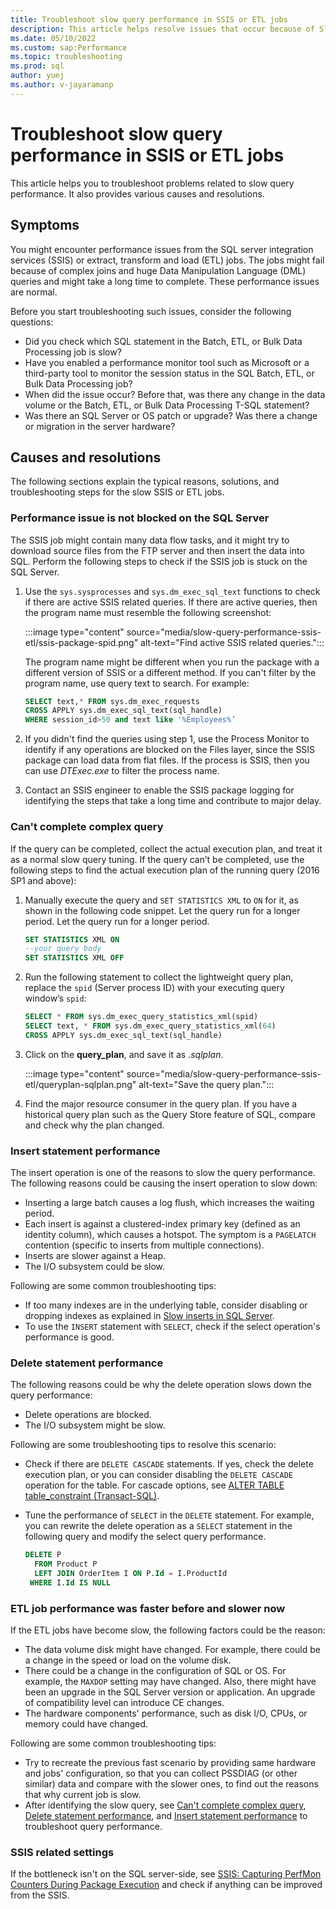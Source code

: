 ```yaml
---
title: Troubleshoot slow query performance in SSIS or ETL jobs
description: This article helps resolve issues that occur because of Slow query performance by the SSIS or ETL jobs.
ms.date: 05/10/2022
ms.custom: sap:Performance
ms.topic: troubleshooting
ms.prod: sql
author: yuej
ms.author: v-jayaramanp
---
```


# Troubleshoot slow query performance in SSIS or ETL jobs

This article helps you to troubleshoot problems related to slow query performance. It also provides various causes and resolutions.

## Symptoms

You might encounter performance issues from the SQL server integration services (SSIS) or extract, transform and load (ETL) jobs. The jobs might fail because of complex joins and huge Data Manipulation Language (DML) queries and might take a long time to complete. These performance issues are normal.

Before you start troubleshooting such issues, consider the following questions:

- Did you check which SQL statement in the Batch, ETL, or Bulk Data Processing job is slow?
- Have you enabled a performance monitor tool such as Microsoft or a third-party tool to monitor the session status in the SQL Batch, ETL, or Bulk Data Processing job?
- When did the issue occur? Before that, was there any change in the data volume or the Batch, ETL, or Bulk Data Processing T-SQL statement?
- Was there an SQL Server or OS patch or upgrade? Was there a change or migration in the server hardware?

## Causes and resolutions

The following sections explain the typical reasons, solutions, and troubleshooting steps for the slow SSIS or ETL jobs.

### Performance issue is not blocked on the SQL Server

The SSIS job might contain many data flow tasks, and it might try to download source files from the FTP server and then insert the data into SQL. Perform the following steps to check if the SSIS job is stuck on the SQL Server.

1. Use the `sys.sysprocesses` and `sys.dm_exec_sql_text` functions to check if there are active SSIS related queries. If there are active queries, then the program name must resemble the following screenshot:

   :::image type="content" source="media/slow-query-performance-ssis-etl/ssis-package-spid.png" alt-text="Find active SSIS related queries.":::

   The program name might be different when you run the package with a different version of SSIS or a different method. If you can't filter by the program name, use query text to search. For example:

   ```sql
   SELECT text,* FROM sys.dm_exec_requests
   CROSS APPLY sys.dm_exec_sql_text(sql_handle)
   WHERE session_id>50 and text like '%Employees%’
   ```

1. If you didn't find the queries using step 1, use the Process Monitor to identify if any operations are blocked on the Files layer, since the SSIS package can load data from flat files. If the process is SSIS, then you can use *DTExec.exe* to filter the process name.

1. Contact an SSIS engineer to enable the SSIS package logging for identifying the steps that take a long time and contribute to major delay.

### Can't complete complex query

If the query can be completed, collect the actual execution plan, and treat it as a normal slow query tuning. If the query can’t be completed, use the following steps to find the actual execution plan of the running query (2016 SP1 and above):

1. Manually execute the query and `SET STATISTICS XML` to `ON` for it, as shown in the following code snippet. Let the query run for a longer period. Let the query run for a longer period.

    ```sql
    SET STATISTICS XML ON
    --your query body
    SET STATISTICS XML OFF
    ```

1. Run the following statement to collect the lightweight query plan, replace the `spid` (Server process ID) with your executing query window’s `spid`:

    ```sql
    SELECT * FROM sys.dm_exec_query_statistics_xml(spid)
    SELECT text, * FROM sys.dm_exec_query_statistics_xml(64)
    CROSS APPLY sys.dm_exec_sql_text(sql_handle)
    ```

1. Click on the **query_plan**, and save it as *.sqlplan*.

    :::image type="content" source="media/slow-query-performance-ssis-etl/queryplan-sqlplan.png" alt-text="Save the query plan.":::

1. Find the major resource consumer in the query plan. If you have a historical query plan such as the Query Store feature of SQL, compare and check why the plan changed.

### Insert statement performance

The insert operation is one of the reasons to slow the query performance. The following reasons could be causing the insert operation to slow down:

- Inserting a large batch causes a log flush, which increases the waiting period.
- Each insert is against a clustered-index primary key (defined as an identity column), which causes a hotspot. The symptom is a `PAGELATCH` contention (specific to inserts from multiple connections).
- Inserts are slower against a Heap.
- The I/O subsystem could be slow.

Following are some common troubleshooting tips:

- If too many indexes are in the underlying table, consider disabling or dropping indexes as explained in [Slow inserts in SQL Server](https://techcommunity.microsoft.com/t5/sql-server-support-blog/meditation-slow-inserts-in-sql-server/ba-p/333984).
- To use the `INSERT` statement with `SELECT`, check if the select operation's performance is good.

### Delete statement performance

The following reasons could be why the delete operation slows down the query performance:

- Delete operations are blocked.
- The I/O subsystem might be slow.

Following are some troubleshooting tips to resolve this scenario:

- Check if there are `DELETE CASCADE` statements. If yes, check the delete execution plan, or you can consider disabling the `DELETE CASCADE` operation for the table. For cascade options, see [ALTER TABLE table_constraint (Transact-SQL)](/sql/t-sql/statements/alter-table-table-constraint-transact-sql?view=sql-server-ver15&preserve-view=true).
- Tune the performance of `SELECT` in the `DELETE` statement. For example, you can rewrite the delete operation as a `SELECT` statement in the following query and modify the select query performance.

    ```sql
    DELETE P
      FROM Product P
      LEFT JOIN OrderItem I ON P.Id = I.ProductId
     WHERE I.Id IS NULL
    ```

### ETL job performance was faster before and slower now

If the ETL jobs have become slow, the following factors could be the reason:

- The data volume disk might have changed. For example, there could be a change in the speed or load on the volume disk.
- There could be a change in the configuration of SQL or OS. For example, the `MAXDOP` setting may have changed. Also, there might have been an upgrade in the SQL Server version or application. An upgrade of compatibility level can introduce CE changes.
- The hardware components' performance, such as disk I/O, CPUs, or memory could have changed.

Following are some common troubleshooting tips:

- Try to recreate the previous fast scenario by providing same hardware and jobs' configuration, so that you can collect PSSDIAG (or other similar) data and compare with the slower ones, to find out the reasons that why current job is slow.
- After identifying the slow query, see [Can't complete complex query](#cant-complete-complex-query), [Delete statement performance](#delete-statement-performance), and [Insert statement performance](#insert-statement-performance) to troubleshoot query performance.

### SSIS related settings

If the bottleneck isn't on the SQL server-side, see [SSIS: Capturing PerfMon Counters During Package Execution](https://techcommunity.microsoft.com/t5/core-infrastructure-and-security/ssis-capturing-perfmon-counters-during-package-execution/ba-p/371346) and check if anything can be improved from the SSIS.
